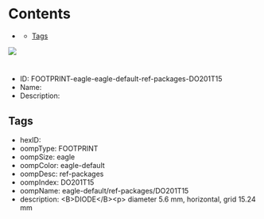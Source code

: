 



Contents
========

* [](#)
	* [Tags](#tags)
  
![][im]
# 

- ID: FOOTPRINT-eagle-eagle-default-ref-packages-DO201T15
- Name: 
- Description: 

## Tags

- hexID: 
- oompType: FOOTPRINT
- oompSize: eagle
- oompColor: eagle-default
- oompDesc: ref-packages
- oompIndex: DO201T15
- oompName: eagle-default/ref-packages/DO201T15
- description: &lt;B&gt;DIODE&lt;/B&gt;&lt;p&gt;&#xD;
diameter 5.6 mm, horizontal, grid 15.24 mm



[im]: image.png
